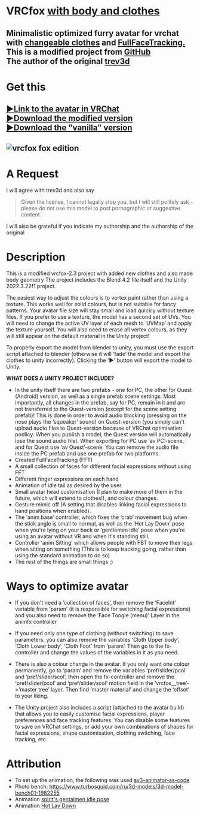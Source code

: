 # **VRCfox** <u>**with body and clothes**</u>
## Minimalistic optimized furry avatar for vrchat with <u>changeable clothes</u> and <u>FullFaceTracking.</u><br>This is a **modified project** from [**GitHub**](https://github.com/trev3d/vrcfox)<br>The **author** of the original [trev3d](https://github.com/trev3d)
# Get this
## [:arrow_forward:Link to the avatar in VRChat](https://vrchat.com/home/avatar/avtr_433942b4-d25f-4add-ad34-75c0d20e4ae1)<br>[:arrow_forward:Download the modified version](https://github.com/strakacher21/vrcfox-2.3_body_and_cloth_edition/releases)<br>[:arrow_forward:Download the "vanilla" version](https://github.com/cellomonster/vrcfox/releases/latest)
![vrcfox fox edition](vrcfox%20unity%20project/Assets/icons/vrcfox_body_with_background_and_icons.png)
---
# А Request
I will agree with trev3d and also say 
>Given the license, I cannot legally stop you, but I will still politely ask - please do not use this model to post pornographic or suggestive content.

I will also be grateful if you indicate my authorship and the authorship of the original
# Description
This is a modified vrcfox-2.3 project with added new clothes and also made body geometry
The project includes the Blend 4.2 file itself and the Unity 2022.3.22f1 project.

The easiest way to adjust the colours is to vertex paint rather than using a texture. This works well for solid colours, but is not suitable for fancy patterns. Your avatar file size will stay small and load quickly without texture files. If you prefer to use a texture, the model has a second set of UVs. You will need to change the active UV layer of each mesh to ‘UVMap’ and apply the texture yourself. You will also need to erase all vertex colours, as they will still appear on the default material in the Unity project! 

To properly export the model from blender to unity, you must use the export script attached to blender (otherwise it will ‘fade’ the model and export the clothes to unity incorrectly). Clicking the '▶' button will export the model to Unity.

**WHAT DOES A UNITY PROJECT INCLUDE?**

- In the unity itself there are two prefabs - one for PC, the other for Quest (Android) version, as well as a single prefab scene settings. Most importantly, all changes in the prefab, say for PC, remain in it and are not transferred to the Quest-version (except for the scene setting prefab)! This is done in order to avoid audio blocking (pressing on the nose plays the ‘squeaker’ sound) on Quest-version (you simply can't upload audio files to Quest-version because of VRChat optimisation podlicy. When you publish a model, the Quest version will automatically lose the sound audio file).
When exporting for PC use ‘av PC’-scene, and for Quest use ‘av Quest’-scene.
You can remove the audio file inside the PC prefab and use one prefab for two platforms.
- Created FullFaceTracking (FFT)
- A small collection of faces for different facial expressions without using FFT
- Different finger expressions on each hand
- Animation of idle tail as desired by the user
- Small avatar head customisation (I plan to make more of them in the future, which will extend to clothes!), and colour changes.
- Gesture mimic off (A setting that disables linking facial expressions to hand positions when enabled).
- The ‘anim base’ controller, which fixes the ‘crab’ movement bug when the stick angle is small to normal, as well as the ‘Hot Lay Down’ pose when you're lying on your back or ‘gentlemen idle’ pose when you're using an avatar without VR and when it's standing still.
- Controller ‘anim Sitting’ which allows people with FBT to move their legs when sitting on something (This is to keep tracking going, rather than using the standard animation to do so)
- The rest of the things are small things ;)
# Ways to optimize avatar

- If you don't need a ‘collection of faces’, then remove the ‘FaceInt’ variable from ‘param’ (it is responsible for switching facial expressions) and you also need to remove the ‘Face Toogle (menu)’ Layer in the animfx controller

- If you need only one type of clothing (without switching) to save parameters, you can also remove the variables ‘Cloth Upper body’, ‘Cloth Lower body’, ‘Cloth Foot’ from ‘param’. Then go to the fx-controller and change the values of the variables in it as you need. 

- There is also a colour change in the avatar. If you only want one colour permanently, go to ‘param’ and remove the variables ‘pref/slider/pcol’ and ‘pref/slider/scol’, then open the fx-controller and remove the ‘pref/slider/pcol’ and ‘pref/slider/scol’ motion field in the ‘vrcfox__tree’->‘master tree’ layer. Then find ‘master material’ and change the ‘offset’ to your liking.

- The Unity project also includes a script (attached to the avatar build) that allows you to easily customise facial expressions, player preferences and face tracking features. You can disable some features to save on VRChat settings, or add your own combinations of shapes for facial expressions, shape customisation, clothing switching, face tracking, etc.

# Attribution
- To set up the animation, the following was used [av3-animator-as-code](https://github.com/hai-vr/av3-animator-as-code)<br>
- Photo bench: https://www.turbosquid.com/ru/3d-models/3d-model-bench01-1982255<br>
- Animation [spirit's gentalmen idle pose](https://vrcmods.com/download/9473)<br>
- Animation [Hot Lay Down](https://vrcmods.com/item?id=10697)